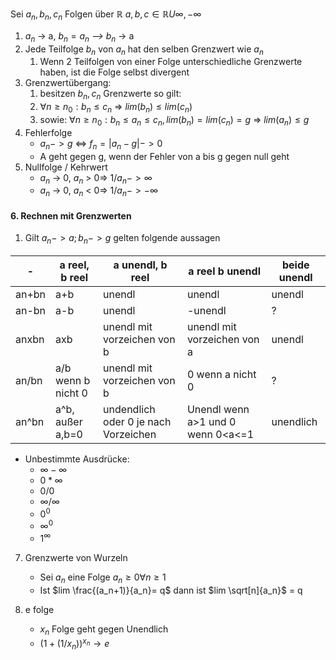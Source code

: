 
Sei $a_n, b_n, c_n$ Folgen über $\mathbb{R}$ $a,b,c \in \mathbb{R} U {\infty, -\infty}$ 
1. $a_n$ -> a, $b_n = a_n$ *—>* $b_n$ -> a
2. Jede Teilfolge $b_n$ von $a_n$ hat den selben Grenzwert wie $a_n$
	1. Wenn 2 Teilfolgen von einer Folge unterschiedliche Grenzwerte haben, ist die Folge selbst divergent
3. Grenzwertübergang:
	1. besitzen $b_n, c_n$ Grenzwerte so gilt:
	2. $\forall n\ge n_0: b_n \le c_n$ => $lim(b_n) \le lim(c_n)$
	3. sowie: $\forall n\ge n_0: b_n \le a_n \le c_n, lim(b_n) = lim(c_n) = g$ => $lim(a_n) \le g$
4. Fehlerfolge
	- $a_n -> g$ <=> $f_n = |a_n - g| -> 0$
	- A geht gegen g, wenn der Fehler von a bis g gegen null geht
1. Nullfolge / Kehrwert
	- $a_n$ -> 0, $a_n$ > 0=> $1/a_n -> \infty$ 
	- $a_n$ -> 0, $a_n$ < 0=> $1/a_n -> -\infty$ 


#### 6. Rechnen mit Grenzwerten
1. Gilt $a_n -> a; b_n->g$ gelten folgende aussagen

| -     | a reel, b reel     | a unendl, b reel            | a reel b unendl             | beide unendl |
| ----- | ------------------ | --------------------------- | --------------------------- | ------------ |
| an+bn | a+b                | unendl                      | unendl                      | unendl       |
| an-bn | a-b                | unendl                      | -unendl                     | ?            |
| anxbn | axb                | unendl mit vorzeichen von b | unendl mit vorzeichen von a | unendl       |
| an/bn | a/b wenn b nicht 0 | unendl mit vorzeichen von b | 0   wenn a nicht 0          | ?            |
| an^bn      |      a^b, außer a,b=0              |         undendlich oder 0 je nach Vorzeichen                    |          Unendl wenn a>1 und 0 wenn 0<a<=1                  |       unendlich       |

- Unbestimmte Ausdrücke:
	- $\infty - \infty$
	- $0 * \infty$
	- $0/0$
	- $\infty/\infty$
	- $0^0$
	- $\infty^0$
	- $1^\infty$

7. Grenzwerte von Wurzeln
	- Sei $a_n$ eine Folge $a_n \ge 0 \forall n \ge 1$
	- Ist $lim \frac{(a_n+1)}{a_n}= q$   dann ist    $lim \sqrt[n]{a_n}$ = q

8. e folge
	- $x_n$ Folge geht gegen Unendlich
	- $(1+(1/x_n))^{x_n} \rightarrow e$ 